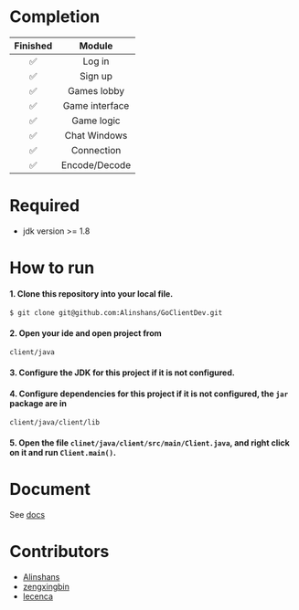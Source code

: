# Completion

| Finished           | Module         |
| :----------------: | :-------------:|
| :white_check_mark: | Log in         |
| :white_check_mark: | Sign up        | 
| :white_check_mark: | Games lobby    |
| :white_check_mark: | Game interface |
| :white_check_mark: | Game logic     |
| :white_check_mark: | Chat Windows   |
| :white_check_mark: | Connection     |
| :white_check_mark: | Encode/Decode  |

# Required
 
 * jdk version >= 1.8
 
# How to run

#### 1. Clone this repository into your local file.

```
$ git clone git@github.com:Alinshans/GoClientDev.git
```

#### 2. Open your ide and open project from

```
client/java
```

#### 3. Configure the JDK for this project if it is not configured.

#### 4. Configure dependencies for this project if it is not configured, the `jar` package are in

```
client/java/client/lib
```

#### 5. Open the file `clinet/java/client/src/main/Client.java`, and right click on it and run `Client.main()`.

# Document

See [docs](https://github.com/Alinshans/GoClientDev/tree/master/client/java/docs)

# Contributors

* [Alinshans](https://github.com/Alinshans/GoClientDev)
* [zengxingbin](https://github.com/zengxingbin/GoClientDev)
* [lecenca](https://github.com/lecenca/GoClientDev)

